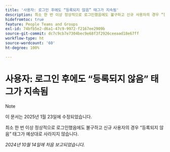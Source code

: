 ```yaml
---
title: '사용자: 로그인 후에도 “등록되지 않음” 태그가 지속됨'
description: 최소 한 번 이상 정상적으로 로그인했음에도 불구하고 신규 사용자의 경우 “등록되지 않음” 태그가 예상대로 사라지지 않습니다.
hidefromtoc: true
feature: People Teams and Groups
exl-id: 74bfb5e2-d6a1-47c9-9972-f2167ee2909b
source-git-commit: dc7c9cb7e7304bec9e68f3f2926ceeaad18e67ff
workflow-type: ht
source-wordcount: '60'
ht-degree: 100%

---
```


# 사용자: 로그인 후에도 “등록되지 않음” 태그가 지속됨

>[!NOTE]
>
>이 문서는 2025년 1월 23일에 수정되었습니다.

최소 한 번 이상 정상적으로 로그인했음에도 불구하고 신규 사용자의 경우 “등록되지 않음” 태그가 예상대로 사라지지 않습니다.

_2024년 10월 14일에 처음 보고되었습니다._
